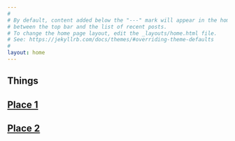 ```yaml
---
#
# By default, content added below the "---" mark will appear in the home page
# between the top bar and the list of recent posts.
# To change the home page layout, edit the _layouts/home.html file.
# See: https://jekyllrb.com/docs/themes/#overriding-theme-defaults
#
layout: home
---
```

## Things

## [Place 1](https://kasugaipeanut.github.io/photos/)

## [Place 2](https://kasugaipeanut.github.io/photos/)
